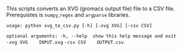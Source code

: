 

This scripts converts an XVG (gromacs output file) file to a CSV file. Prerequistes is `numpy`,`regex` and `argparse` libraries. 

`usage: python xvg_to_csv.py [-h] [-xvg XVG] [-csv CSV]`

`optional arguments:
     -h, --help  show this help message and exit`    
     `-xvg XVG    INPUT.xvg` 
     `-csv CSV    OUTPUT.csv`
